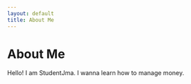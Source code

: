 ```yaml
---
layout: default
title: About Me
---
```

# About Me
Hello! I am StudentJma.
I wanna learn how to manage money.
